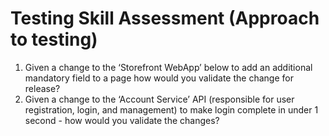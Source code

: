 # Testing Skill Assessment (Approach to testing)
1. Given a change to the ‘Storefront WebApp’ below to add an additional mandatory field to a page how would you validate the change for release?
1. Given a change to the ‘Account Service’ API (responsible for user registration, login, and management) to make login complete in under 1 second - how would you validate the changes?


